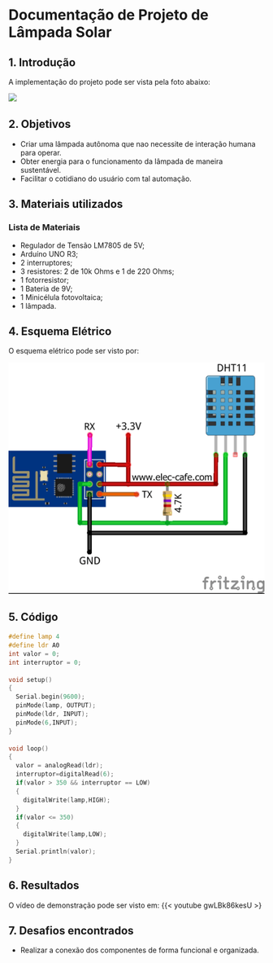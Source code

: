 # Documentação de Projeto de Lâmpada Solar

## 1. Introdução

A implementação do projeto pode ser vista pela foto abaixo:

![](https://www.tinkercad.com/embed/eq19tyXHyPy?editbtn=1)


## 2. Objetivos

- Criar uma lâmpada autônoma que nao necessite de interação humana para operar.
- Obter energia para o funcionamento da lâmpada de maneira sustentável.
- Facilitar o cotidiano do usuário com tal automação.

## 3. Materiais utilizados

### Lista de Materiais
 * Regulador de Tensão LM7805 de 5V;
 * Arduíno UNO R3;
 * 2 interruptores;
 * 3 resistores: 2 de 10k Ohms e 1 de 220 Ohms;
 * 1 fotorresistor;
 * 1 Bateria de 9V;
 * 1 Minicélula fotovoltaica;
 * 1 lâmpada. 


## 4. Esquema Elétrico


O esquema elétrico pode ser visto por:

![](esquema.png)

## 5. Código

```Cpp
#define lamp 4
#define ldr A0
int valor = 0;
int interruptor = 0;

void setup()
{
  Serial.begin(9600);
  pinMode(lamp, OUTPUT);
  pinMode(ldr, INPUT);
  pinMode(6,INPUT);
}

void loop()
{
  valor = analogRead(ldr);
  interruptor=digitalRead(6);
  if(valor > 350 && interruptor == LOW)
  {
  	digitalWrite(lamp,HIGH);
  }
  if(valor <= 350)
  {
  	digitalWrite(lamp,LOW);
  }
  Serial.println(valor);
}
```

## 6. Resultados

O vídeo de demonstração pode ser visto em:
{{< youtube gwLBk86kesU >}


## 7. Desafios encontrados

- Realizar a conexão dos componentes de forma funcional e organizada.
